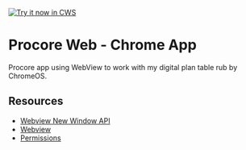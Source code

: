 <a target="_blank" href="https://chrome.google.com/webstore/detail/kpgjodoohleggakakpaadgjeedfgeafi">![Try it now in CWS](https://raw.github.com/GoogleChrome/chrome-app-samples/master/tryitnowbutton.png "Click here to install this sample from the Chrome Web Store")</a>


# Procore Web - Chrome App
Procore app using WebView to work with my digital plan table rub by ChromeOS.

## Resources

* [Webview New Window API](https://developer.chrome.com/apps/tags/webview#event-newwindow)
* [Webview](http://developer.chrome.com/apps/app_external.html#webview)
* [Permissions](http://developer.chrome.com/apps/manifest.html#permissions)

